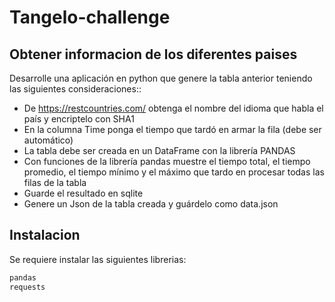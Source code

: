 # Tangelo-challenge
## Obtener informacion de los diferentes paises

Desarrolle una aplicación en python que genere la tabla anterior teniendo las siguientes consideraciones::
- De https://restcountries.com/ obtenga el nombre del idioma que habla el país y encriptelo con SHA1 
- En la columna Time ponga el tiempo que tardó en armar la fila (debe ser automático)
- La tabla debe ser creada en un DataFrame con la librería PANDAS 
- Con funciones de la librería pandas muestre el tiempo total, el tiempo promedio, el tiempo mínimo y el máximo que tardo en procesar todas las filas de la tabla
- Guarde el resultado en sqlite
- Genere un Json de la tabla creada y guárdelo como data.json

## Instalacion

Se requiere instalar las siguientes librerias:

```sh
pandas
requests
```

